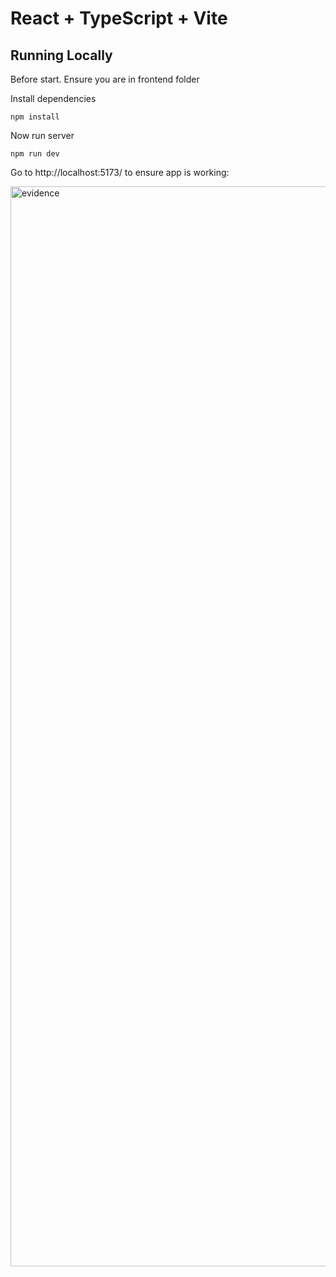 # React + TypeScript + Vite

## Running Locally

Before start. Ensure you are in frontend folder

Install dependencies

    npm install

Now run server

    npm run dev

Go to http://localhost:5173/ to ensure app is working:

<img width="1728" alt="evidence" src="https://github.com/user-attachments/assets/526a7b87-6c2f-4927-be1b-801dec884d36" />
